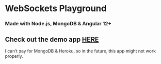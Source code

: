 <h1>WebSockets Playground</h1>
<h3>Made with Node.js, MongoDB & Angular 12+</h3>

<h2>Check out the demo app <a href="https://web-sockets-playground.herokuapp.com/home">HERE</a></h2>

I can't pay for MongoDB & Heroku, so in the future, this app might not work properly.
